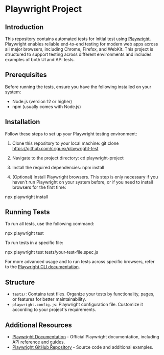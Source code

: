# Playwright Project

## Introduction

This repository contains automated tests for Initial test using [Playwright](https://playwright.dev/). Playwright enables reliable end-to-end testing for modern web apps across all major browsers, including Chrome, Firefox, and WebKit. This project is structured to support testing across different environments and includes examples of both UI and API tests.

## Prerequisites

Before running the tests, ensure you have the following installed on your system:

- Node.js (version 12 or higher)
- npm (usually comes with Node.js)

## Installation

Follow these steps to set up your Playwright testing environment:

1. Clone this repository to your local machine:
git clone https://github.com/criguex/playwright-test


2. Navigate to the project directory:
cd playwright-project


3. Install the required dependencies:
npm install


4. (Optional) Install Playwright browsers. This step is only necessary if you haven't run Playwright on your system before, or if you need to install browsers for the first time:


npx playwright install


## Running Tests

To run all tests, use the following command:

npx playwright test


To run tests in a specific file:

npx playwright test tests/your-test-file.spec.js


For more advanced usage and to run tests across specific browsers, refer to the [Playwright CLI documentation](https://playwright.dev/docs/cli).

## Structure

- `tests/`: Contains test files. Organize your tests by functionality, pages, or features for better maintainability.
- `playwright.config.js`: Playwright configuration file. Customize it according to your project's requirements.

## Additional Resources

- [Playwright Documentation](https://playwright.dev/docs/intro) - Official Playwright documentation, including API reference and guides.
- [Playwright GitHub Repository](https://github.com/microsoft/playwright) - Source code and additional examples.















